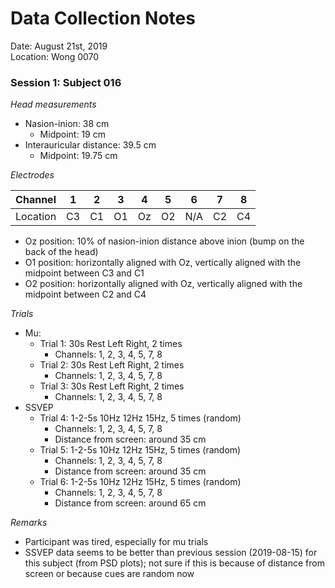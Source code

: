 # Data Collection Notes

Date: August 21st, 2019\
Location: Wong 0070

### Session 1: Subject 016

*Head measurements*
- Nasion-inion: 38 cm
    - Midpoint: 19 cm
- Interauricular distance: 39.5 cm
    - Midpoint: 19.75 cm

*Electrodes*

| Channel  | 1  | 2  | 3  | 4  | 5  | 6   | 7  | 8  |
|----------|----|----|----|----|----|-----|----|----|
| Location | C3 | C1 | O1 | Oz | O2 | N/A | C2 | C4 |
- Oz position: 10% of nasion-inion distance above inion (bump on the back of the head)
- O1 position: horizontally aligned with Oz, vertically aligned with the midpoint between C3 and C1
- O2 position: horizontally aligned with Oz, vertically aligned with the midpoint between C2 and C4

*Trials*
- Mu:
    - Trial 1: 30s Rest Left Right, 2 times
        - Channels: 1, 2, 3, 4, 5, 7, 8
    - Trial 2: 30s Rest Left Right, 2 times
        - Channels: 1, 2, 3, 4, 5, 7, 8
    - Trial 3: 30s Rest Left Right, 2 times
        - Channels: 1, 2, 3, 4, 5, 7, 8
- SSVEP
    - Trial 4: 1-2-5s 10Hz 12Hz 15Hz, 5 times (random)
        - Channels: 1, 2, 3, 4, 5, 7, 8
        - Distance from screen: around 35 cm
    - Trial 5: 1-2-5s 10Hz 12Hz 15Hz, 5 times (random)
        - Channels: 1, 2, 3, 4, 5, 7, 8
        - Distance from screen: around 35 cm
    - Trial 6: 1-2-5s 10Hz 12Hz 15Hz, 5 times (random)
        - Channels: 1, 2, 3, 4, 5, 7, 8
        - Distance from screen: around 65 cm

*Remarks*
- Participant was tired, especially for mu trials
- SSVEP data seems to be better than previous session (2019-08-15) for this subject (from PSD plots);
 not sure if this is because of distance from screen or because cues are random now
